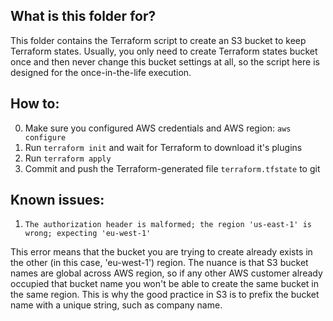 ## What is this folder for?

This folder contains the Terraform script to create an S3 bucket to keep Terraform states.
Usually, you only need to create Terraform states bucket once and then never change this bucket settings at all, 
so the script here is designed for the once-in-the-life execution.

## How to:

0. Make sure you configured AWS credentials and AWS region: `aws configure`
1. Run `terraform init` and wait for Terraform to download it's plugins
2. Run `terraform apply` 
3. Commit and push the Terraform-generated file `terraform.tfstate` to git

## Known issues:

1. `The authorization header is malformed; the region 'us-east-1' is wrong; expecting 'eu-west-1'`

This error means that the bucket you are trying to create already exists in the other (in this case, 'eu-west-1') region.
The nuance is that S3 bucket names are global across AWS region, so if any other AWS customer already occupied that bucket name you won't be able to create the same bucket in the same region.
This is why the good practice in S3 is to prefix the bucket name with a unique string, such as company name.

